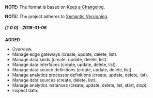 **NOTE:** The format is based on [Keep a Changelog](http://keepachangelog.com/en/1.0.0/).

**NOTE:** The project adheres to [Semantic Versioning](http://semver.org/spec/v2.0.0.html).

##### [1.0.0] - 2018-01-06

**ADDED**

* Overview.
* Manage edge gateways (create, update, delete, list).
* Manage data kinds (create, update, delete, list).
* Manage data interfaces (create, update, delete, list).
* Manage data source definitions (create, update, delete, list).
* Manage analytics processor definitions (create, update, delete, list).
* Manage data sources (create, delete, list).
* Manage analytics instances (create, update, delete, list, start, stop).
* Inspect data.
